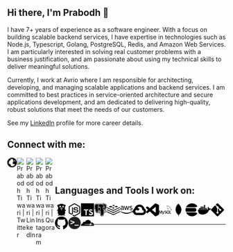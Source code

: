 ## Hi there, I'm Prabodh 👋

I have 7+ years of experience as a software engineer. With a focus on building scalable backend services, I have expertise in technologies such as Node.js, Typescript, Golang, PostgreSQL, Redis, and Amazon Web Services. I am particularly interested in solving real customer problems with a business justification, and am passionate about using my technical skills to deliver meaningful solutions.

Currently, I work at Avrio where I am responsible for architecting, developing, and managing scalable applications and backend services. I am committed to best practices in service-oriented architecture and secure applications development, and am dedicated to delivering high-quality, robust solutions that meet the needs of our customers.

See my [LinkedIn][linkedin] profile for more career details.

## Connect with me:

[<img align="left" alt="https://prabodh.me" width="22px" src="https://raw.githubusercontent.com/iconic/open-iconic/master/svg/globe.svg" />][website]
[<img align="left" alt="Prabodh Tiwari | Twitter" width="22px" src="https://cdn.jsdelivr.net/npm/simple-icons@v3/icons/twitter.svg" />][twitter]
[<img align="left" alt="Prabodh Tiwari | LinkedIn" width="22px" src="https://cdn.jsdelivr.net/npm/simple-icons@v3/icons/linkedin.svg" />][linkedin]
[<img align="left" alt="Prabodh Tiwari | Instagram" width="22px" src="https://cdn.jsdelivr.net/npm/simple-icons@v3/icons/instagram.svg" />][instagram]
[<img align="left" alt="Prabodh Tiwari | Quora" width="22px" src="https://cdn.jsdelivr.net/npm/simple-icons@v3/icons/quora.svg" />][quora]

<br />
<br />

## Languages and Tools I work on:


<img align="left" alt="Golang" width="30px" src="https://github.com/prabodhtiwari/prabodhtiwari/blob/master/icons/golang.svg" />
<img align="left" alt="Nodejs" width="30px" src="https://github.com/prabodhtiwari/prabodhtiwari/blob/master/icons/nodejs.svg" />
<img align="left" alt="Typescript" width="30px" src="https://github.com/prabodhtiwari/prabodhtiwari/blob/master/icons/typescript.svg" />
<img align="left" alt="Postgresql" width="30px" src="https://github.com/prabodhtiwari/prabodhtiwari/blob/master/icons/postgresql.svg" />
<img align="left" alt="Redis" width="30px" src="https://github.com/prabodhtiwari/prabodhtiwari/blob/master/icons/redis.svg" />
<img align="left" alt="AWS" width="30px" src="https://github.com/prabodhtiwari/prabodhtiwari/blob/master/icons/aws.svg" />
<img align="left" alt="Gcloud" width="30px" src="https://github.com/prabodhtiwari/prabodhtiwari/blob/master/icons/googlecloud.svg" />
<img align="left" alt="Visual Studio Code" width="30px" src="https://github.com/prabodhtiwari/prabodhtiwari/blob/master/icons/visualstudiocode.svg" />
<img align="left" alt="Sql" width="30px" src="https://github.com/prabodhtiwari/prabodhtiwari/blob/master/icons/mysql.svg" />
<img align="left" alt="Mongodb" width="30px" src="https://github.com/prabodhtiwari/prabodhtiwari/blob/master/icons/mongodb.svg" />
<img align="left" alt="Elastic Search" width="30px" src="https://github.com/prabodhtiwari/prabodhtiwari/blob/master/icons/elasticsearch.svg" />
<img align="left" alt="Docker" width="30px" src="https://github.com/prabodhtiwari/prabodhtiwari/blob/master/icons/docker.svg" />
<img align="left" alt="Git" width="30px" src="https://github.com/prabodhtiwari/prabodhtiwari/blob/master/icons/git.svg" />
<img align="left" alt="Github" width="30px" src="https://github.com/prabodhtiwari/prabodhtiwari/blob/master/icons/github.svg" />
<img align="left" alt="Terminal" width="30px" src="https://github.com/prabodhtiwari/prabodhtiwari/blob/master/icons/terminal.png" />
<img align="left" alt="Cloudflare" width="30px" src="https://github.com/prabodhtiwari/prabodhtiwari/blob/master/icons/cloudflare.svg" />

<br />
<br />

---
[website]: https://prabodh.me
[gamezop]: https://github.com/Gamezop
[twitter]: https://twitter.com/prabodh_1
[instagram]: https://www.instagram.com/prabodht
[linkedin]: https://www.linkedin.com/in/prabodhtiwari
[quora]: https://www.quora.com/profile/Prabodh-Tiwari
